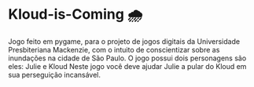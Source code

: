 # Kloud-is-Coming 🌧️
Jogo feito em pygame, para o projeto de jogos digitais da Universidade Presbiteriana Mackenzie, com o intuito de conscientizar sobre as inundações na cidade de São Paulo.
O jogo possui dois personagens são eles: Julie e Kloud
Neste jogo você deve ajudar Julie a pular do Kloud em sua perseguição incansável.
